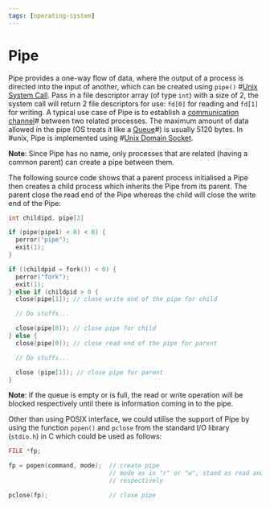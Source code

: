 ```yaml
---
tags: [operating-system]
---
```


# Pipe

Pipe provides a one-way flow of data, where the output of a process is directed
into the input of another, which can be created using `pipe()`
#[Unix System Call](202210062303.md). Pass in a file descriptor array (of type
`int`) with a size of 2, the system call will return 2 file descriptors for use:
`fd[0]` for reading and `fd[1]` for writing. A typical use case of Pipe is to
establish a [communication channel](202210042126.md)# between two related
processes. The maximum amount of data allowed in the pipe (OS treats it like a
[Queue](202112101836.md)#) is usually 5120 bytes. In #unix, Pipe is implemented
using #[Unix Domain Socket](202303232001.md).

**Note**: Since Pipe has no name, only processes that are related (having a
common parent) can create a pipe between them.

The following source code shows that a parent process initialised a Pipe then
creates a child process which inherits the Pipe from its parent. The parent
close the read end of the Pipe whereas the child will close the write end of the
Pipe:

```c
int childipd, pipe[2]

if (pipe(pipe1) < 0) < 0) {
  perror("pipe");
  exit(1);
}

if ((childpid = fork()) < 0) {
  perror("fork");
  exit(1);
} else if (childpid > 0 {
  close(pipe[1]); // close write end of the pipe for child

  // Do stuffs...

  close(pipe[0]); // close pipe for child
} else {
  close(pipe[0]); // close read end of the pipe for parent

  // Do stuffs...

  close (pipe[1]); // close pipe for parent
}
```

**Note**: If the queue is empty or is full, the read or write operation will be
blocked respectively until there is information coming in to the pipe.

Other than using POSIX interface, we could utilise the support of Pipe by using
the function `popen()` and `pclose` from the standard I/O library (`stdio.h`) in
C which could be used as follows:

```c
FILE *fp;

fp = popen(command, mode);  // create pipe
                            // mode as in "r" or "w", stand as read and write
                            // respectively

pclose(fp);                 // close pipe
```
